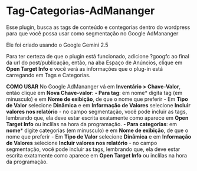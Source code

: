 # Tag-Categorias-AdMananger
Esse plugin, busca as tags de conteúdo e contegorias dentro do wordpress para que você possa usar como segmentação no Google AdMananger

Ele foi criado usando o Google Gemini 2.5

Para ter certeza de que o plugin está funcionado, adicione ?googfc ao final da url do post/publicação, então, na aba Espaço de Anúncios, clique em **Open Target Info** e você verá as informações que o plug-in está carregando em Tags e Categorias.

**COMO USAR**
No Google AdMananger vá em **Inventário > Chave-Valor**, então clique em **Nova Chave-valor**:
**- Para tag**:  em nome* digita tag (em minusculo) e em **Nome de exibição**, de que o nome que preferir - Em **Tipo de Valor** selecione **Dinâmica** e em **Informação de Valores** selecione **Incluir valores nos relatório** - no campo segmentação, você pode incluir as tags, lembrando que, ela deve estar escrita exatamente como aparece em **Open Target Info** ou inclílas na hora da programação.
**- Para categorias**: em **nome*** digite categorias (em minusculo) e em **Nome de exibição**, de que o nome que preferir - Em **Tipo de Valor** selecione **Dinâmica** e em **Informação de Valores** selecione **Incluir valores nos relatório** - no campo segmentação, você pode incluir as tags, lembrando que, ela deve estar escrita exatamente como aparece em **Open Target Info** ou inclílas na hora da programação.
